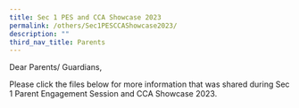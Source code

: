 ```yaml
---
title: Sec 1 PES and CCA Showcase 2023
permalink: /others/Sec1PESCCAShowcase2023/
description: ""
third_nav_title: Parents
---
```

Dear Parents/ Guardians,

Please click the files below for more information that was shared during Sec 1 Parent Engagement Session and CCA Showcase 2023.

[]()

[]()

[]()


